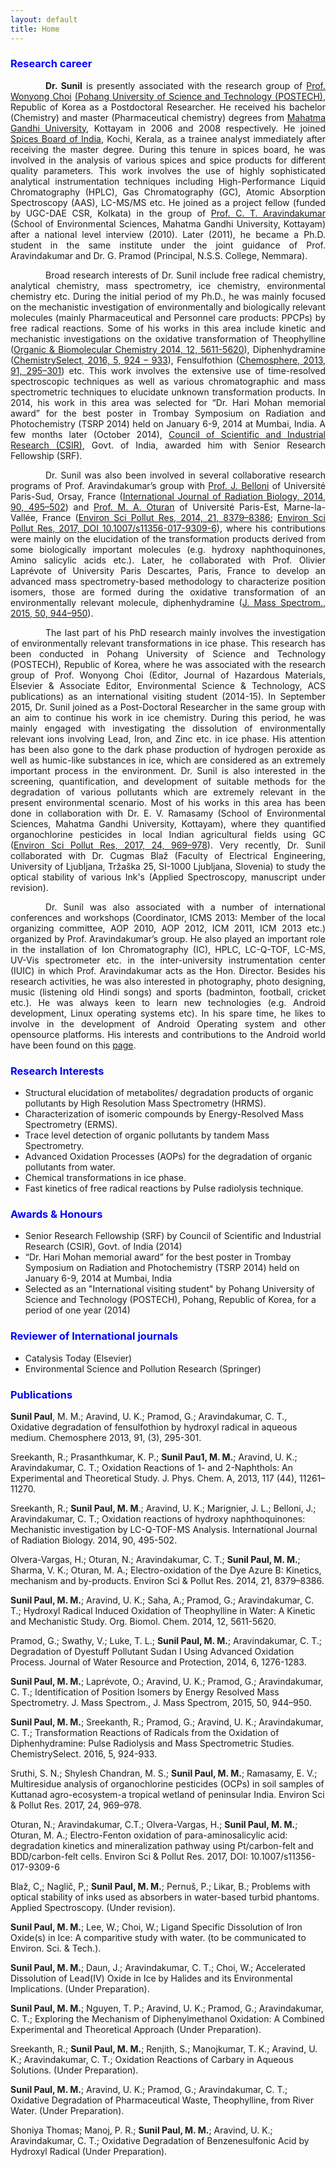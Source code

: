 ```yaml
---
layout: default
title: Home
---
```


<h3 style="color: blue; text-align: left;">Research career</h3>
<style>
    tab1 { padding-left: 4em; }
</style>
<p style="text-align: justify;"><tab1><strong>Dr. Sunil</strong> is presently associated with the research group of <a href="https://epa.postech.ac.kr/body/body_3/body_3_1.html">Prof. Wonyong Choi</a> <a href="http://www.postech.ac.kr/eng/">(Pohang University of Science and Technology (POSTECH)</a>, Republic of Korea as a Postdoctoral Researcher. He received his bachelor (Chemistry) and master (Pharmaceutical chemistry) degrees from <a href="https://www.mgu.ac.in">Mahatma Gandhi University</a>, Kottayam in 2006 and 2008 respectively. He joined <a href="http://www.indianspices.com">Spices Board of India</a>, Kochi, Kerala, as a trainee analyst immediately after receiving the master degree. During this tenure in spices board, he was involved in the analysis of various spices and spice products for different quality parameters. This work involves the use of highly sophisticated analytical instrumentation techniques including High-Performance Liquid Chromatography (HPLC), Gas Chromatography (GC), Atomic Absorption Spectroscopy (AAS), LC-MS/MS etc. He joined as a project fellow (funded by UGC-DAE CSR, Kolkata) in the group of <a href="http://www.ctamgu.in/home/">Prof. C. T. Aravindakumar</a> (School of Environmental Sciences, Mahatma Gandhi University, Kottayam) after a national level interview (2010). Later (2011), he became a Ph.D. student in the same institute under the joint guidance of Prof. Aravindakumar and Dr. G. Pramod (Principal, N.S.S. College, Nemmara).</tab1></p>

<p style="text-align: justify;"><tab1>Broad research interests of Dr. Sunil include free radical chemistry, analytical chemistry, mass spectrometry, ice chemistry, environmental chemistry etc. During the initial period of my Ph.D., he was mainly focused on the mechanistic investigation of environmentally and biologically relevant molecules (mainly Pharmaceutical and Personnel care products: PPCPs) by free radical reactions. Some of his works in this area include kinetic and mechanistic investigations on the oxidative transformation of Theophylline (<a href="http://pubs.rsc.org/-/content/articlehtml/2014/ob/c4ob00102h">Organic &amp; Biomolecular Chemistry 2014, 12, 5611-5620</a>), Diphenhydramine (<a href="http://onlinelibrary.wiley.com/doi/10.1002/slct.201600103/abstract">ChemistrySelect, 2016, 5, 924 – 933</a>), Fensulfothion (<a href="https://www.sciencedirect.com/science/article/pii/S0045653512014385?via%3Dihub">Chemosphere, 2013, 91, 295–301</a>) etc. This work involves the extensive use of time-resolved spectroscopic techniques as well as various chromatographic and mass spectrometric techniques to elucidate unknown transformation products. In 2014, his work in this area was selected for “Dr. Hari Mohan memorial award” for the best poster in Trombay Symposium on Radiation and Photochemistry (TSRP 2014) held on January 6-9, 2014 at Mumbai, India. A few months later (October 2014), <a href="http://www.csir.res.in">Council of Scientific and Industrial Research (CSIR)</a>, Govt. of India, awarded him with Senior Research Fellowship (SRF).</tab1></p>

<p style="text-align: justify;"><tab1>Dr. Sunil was also been involved in several collaborative research programs of Prof. Aravindakumar’s group with <a href="http://pagesperso.lcp.u-psud.fr/belloni/">Prof. J. Belloni</a> of Université Paris-Sud, Orsay, France (<a href="http://www.tandfonline.com/doi/full/10.3109/09553002.2014.899451">International Journal of Radiation Biology, 2014, 90, 495–502</a>) and <a href="http://lge.u-pem.fr/organisation-et-personnel/personnel/oturan-mehmet-ali/">Prof. M. A. Oturan</a> of Université Paris-Est, Marne-la-Vallée, France (<a href="https://link.springer.com/article/10.1007/s11356-014-2772-4">Environ Sci Pollut Res, 2014, 21, 8379–8386</a>; <a href="https://link.springer.com/article/10.1007%2Fs11356-017-9309-6">Environ Sci Pollut Res, 2017, DOI 10.1007/s11356-017-9309-6</a>), where his contributions were mainly on the elucidation of the transformation products derived from some biologically important molecules (e.g. hydroxy naphthoquinones, Amino salicylic acids etc.). Later, he collaborated with Prof. Olivier Laprévote of University Paris Descartes, Paris, France to develop an advanced mass spectrometry-based methodology to characterize position isomers, those are formed during the oxidative transformation of an environmentally relevant molecule, diphenhydramine (<a href="http://onlinelibrary.wiley.com/doi/10.1002/jms.3607/full">J. Mass Spectrom., 2015, 50, 944–950</a>).</tab1></p>

<p style="text-align: justify;"><tab1>The last part of his PhD research mainly involves the investigation of environmentally relevant transformations in ice phase. This research has been conducted in Pohang University of Science and Technology (POSTECH), Republic of Korea, where he was associated with the research group of Prof. Wonyong Choi (Editor, Journal of Hazardous Materials, Elsevier &amp; Associate Editor, Environmental Science &amp; Technology, ACS publications) as an international visiting student (2014-15). In September 2015, Dr. Sunil joined as a Post-Doctoral Researcher in the same group with an aim to continue his work in ice chemistry. During this period, he was mainly engaged with investigating the dissolution of environmentally relevant ions involving Lead, Iron, and Zinc etc. in ice phase. His attention has been also gone to the dark phase production of hydrogen peroxide as well as humic-like substances in ice, which are considered as an extremely important process in the environment. Dr. Sunil is also interested in the screening, quantification, and development of suitable methods for the degradation of various pollutants which are extremely relevant in the present environmental scenario. Most of his works in this area has been done in collaboration with Dr. E. V. Ramasamy (School of Environmental Sciences, Mahatma Gandhi University, Kottayam), where they quantified organochlorine pesticides in local Indian agricultural fields using GC (<a href="https://link.springer.com/article/10.1007%2Fs11356-016-7834-3">Environ Sci Pollut Res, 2017, 24, 969–978</a>). Very recently, Dr. Sunil collaborated with Dr. Cugmas Blaž (Faculty of Electrical Engineering, University of Ljubljana, Tržaška 25, SI-1000 Ljubljana, Slovenia) to study the optical stability of various Ink's (Applied Spectroscopy, manuscript under revision).</tab1></p>

<p style="text-align: justify;"><tab1>Dr. Sunil was also associated with a number of international conferences and workshops (Coordinator, ICMS 2013: Member of the local organizing committee, AOP 2010, AOP 2012, ICM 2011, ICM 2013 etc.) organized by Prof. Aravindakumar’s group. He also played an important role in the installation of Ion Chromatography (IC), HPLC, LC-Q-TOF, LC-MS, UV-Vis spectrometer etc. in the inter-university instrumentation center (IUIC) in which Prof. Aravindakumar acts as the Hon. Director. Besides his research activities, he was also interested in photography, photo designing, music (listening old Hindi songs) and sports (badminton, football, cricket etc.). He was always keen to learn new technologies (e.g. Android development, Linux operating systems etc). In his spare time, he likes to involve in the development of Android Operating system and other opensource platforms. His interests and contributions to the Android world have been found on this <a href="https://sunilpaulmathew.github.io/smartpack">page</a>.</tab1></p>

<h3 style="color: blue; text-align: left;">Research Interests</h3>

* Structural elucidation of metabolites/ degradation products of organic pollutants by High Resolution Mass Spectrometry (HRMS).
* Characterization of isomeric compounds by Energy-Resolved Mass Spectrometry (ERMS).
* Trace level detection of organic pollutants by tandem Mass Spectrometry.
* Advanced Oxidation Processes (AOPs) for the degradation of organic pollutants from water.
* Chemical transformations in ice phase.
* Fast kinetics of free radical reactions by Pulse radiolysis technique.

<h3 style="color: blue; text-align: left;">Awards & Honours</h3>

* Senior Research Fellowship (SRF) by Council of Scientific and Industrial Research (CSIR), Govt. of India (2014)
* “Dr. Hari Mohan memorial award” for the best poster in Trombay Symposium on Radiation and Photochemistry (TSRP 2014) held on January 6-9, 2014 at Mumbai, India
* Selected as an "International visiting student" by Pohang University of Science and Technology (POSTECH), Pohang, Republic of Korea, for a period of one year (2014)

<h3 style="color: blue; text-align: left;">Reviewer of International journals</h3>

* Catalysis Today (Elsevier)
* Environmental Science and Pollution Research (Springer)

<h3 style="color: blue; text-align: left;">Publications</h3>

<p><strong>Sunil Paul</strong>, M. M.; Aravind, U. K.; Pramod, G.; Aravindakumar, C. T., Oxidative degradation of fensulfothion by hydroxyl radical in aqueous medium. Chemosphere 2013, 91, (3), 295-301.</p>
<p>Sreekanth, R.; Prasanthkumar, K. P.; <strong>Sunil Pau1, M. M.</strong>; Aravind, U. K.; Aravindakumar, C. T.; Oxidation Reactions of 1- and 2-Naphthols: An Experimental and Theoretical Study. J. Phys. Chem. A, 2013, 117 (44), 11261–11270.</p>
<p>Sreekanth, R.; <strong>Sunil Paul, M. M</strong>.; Aravind, U. K.; Marignier, J. L.; Belloni, J.; Aravindakumar, C. T.; Oxidation reactions of hydroxy naphthoquinones: Mechanistic investigation by LC-Q-TOF-MS Analysis. International Journal of Radiation Biology. 2014, 90, 495-502.</p>
<p>Olvera-Vargas, H.; Oturan, N.; Aravindakumar, C. T.; <strong>Sunil Paul, M. M.</strong>; Sharma, V. K.;  Oturan, M. A.; Electro-oxidation of the Dye Azure B: Kinetics, mechanism and by-products. Environ Sci & Pollut Res. 2014, 21, 8379–8386.</p>
<p><strong>Sunil Paul, M. M.</strong>; Aravind, U. K.; Saha, A.; Pramod, G.; Aravindakumar, C. T.; Hydroxyl Radical Induced Oxidation of Theophylline in Water: A Kinetic and Mechanistic Study. Org. Biomol. Chem. 2014, 12, 5611-5620.</p>
<p>Pramod, G.; Swathy, V.; Luke, T. L.; <strong>Sunil Paul, M. M.</strong>; Aravindakumar, C. T.; Degradation of Dyestuff Pollutant Sudan I Using Advanced Oxidation Process. Journal of Water Resource and Protection, 2014, 6, 1276-1283.</p>
<p><strong>Sunil Paul, M. M.</strong>; Laprévote, O.; Aravind, U. K.; Pramod, G.; Aravindakumar, C. T.; Identification of Position Isomers by Energy Resolved Mass Spectrometry. J. Mass Spectrom., J. Mass Spectrom, 2015, 50, 944–950.</p>
<p><strong>Sunil Paul, M. M.</strong>; Sreekanth, R.; Pramod, G.; Aravind, U. K.; Aravindakumar, C. T.; Transformation Reactions of Radicals from the Oxidation of Diphenhydramine: Pulse Radiolysis and Mass Spectrometric Studies. ChemistrySelect. 2016, 5, 924-933.</p>
<p>Sruthi, S. N.; Shylesh Chandran, M. S.; <strong>Sunil Paul, M. M.</strong>; Ramasamy, E. V.; Multiresidue analysis of organochlorine pesticides (OCPs) in soil samples of Kuttanad agro-ecosystem-a tropical wetland of peninsular India. Environ Sci & Pollut Res. 2017, 24, 969–978.</p>
<p>Oturan, N.; Aravindakumar, C.T.; Olvera-Vargas, H.; <strong>Sunil Paul, M. M.</strong>; Oturan, M. A.; Electro-Fenton oxidation of para-aminosalicylic acid: degradation kinetics and mineralization pathway using Pt/carbon-felt and BDD/carbon-felt cells. Environ Sci & Pollut Res. 2017, DOI: 10.1007/s11356-017-9309-6</p>
<p>Blaž, C,; Naglič, P,; <strong>Sunil Paul, M. M.</strong>; Pernuš, P.; Likar, B.; Problems with optical stability of inks used as absorbers in water-based turbid phantoms. Applied Spectroscopy. (Under revision).</p>
<p><strong>Sunil Paul, M. M.</strong>; Lee, W.; Choi, W.; Ligand Specific Dissolution of Iron Oxide(s) in Ice: A comparitive study with water. (to be communicated to Environ. Sci. & Tech.).</p>
<p><strong>Sunil Paul, M. M.</strong>; Daun, J.; Aravindakumar, C. T.; Choi, W.; Accelerated Dissolution of Lead(IV) Oxide in Ice by Halides and its Environmental Implications. (Under Preparation).</p>
<p><strong>Sunil Paul, M. M.</strong>; Nguyen, T. P.; Aravind, U. K.; Pramod, G.; Aravindakumar, C. T.; Exploring the Mechanism of Diphenylmethanol Oxidation: A Combined Experimental and Theoretical Approach (Under Preparation).</p>
<p>Sreekanth, R.; <strong>Sunil Paul, M. M.</strong>; Renjith, S.; Manojkumar, T. K.; Aravind, U. K.; Aravindakumar, C. T.; Oxidation Reactions of Carbary in Aqueous Solutions. (Under Preparation).</p>
<p><strong>Sunil Paul, M. M.</strong>; Aravind, U. K.; Pramod, G.; Aravindakumar, C. T.; Oxidative Degradation of Pharmaceutical Waste, Theophylline, from River Water. (Under Preparation).</p>
<p>Shoniya Thomas; Manoj, P. R.; <strong>Sunil Paul, M. M.</strong>; Aravind, U. K.; Aravindakumar, C. T.; Oxidative Degradation of Benzenesulfonic Acid by Hydroxyl Radical (Under Preparation).</p>
